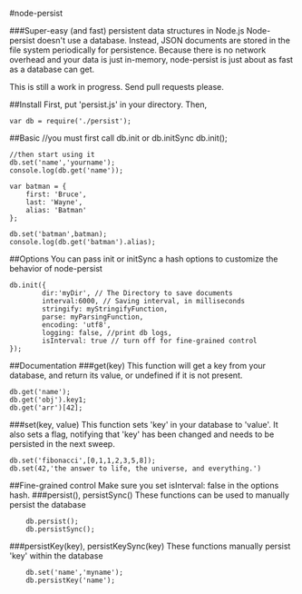 #node-persist

###Super-easy (and fast) persistent data structures in Node.js
Node-persist doesn't use a database. Instead, JSON documents are stored in the file system periodically for persistence. Because there is no network overhead and your data is just in-memory, node-persist is just about as fast as a database can get.

This is still a work in progress. Send pull requests please.

##Install
First, put 'persist.js' in your directory. Then,

	var db = require('./persist');

##Basic
	//you must first call db.init or db.initSync
	db.init();
	
	//then start using it
	db.set('name','yourname');
	console.log(db.get('name'));
	
	var batman = {
		first: 'Bruce',
		last: 'Wayne',
		alias: 'Batman'
	};
	
	db.set('batman',batman);
	console.log(db.get('batman').alias);
	
##Options
You can pass init or initSync a hash options to customize the behavior of node-persist
	
	db.init({
			dir:'myDir', // The Directory to save documents
			interval:6000, // Saving interval, in milliseconds
			stringify: myStringifyFunction,
			parse: myParsingFunction,
			encoding: 'utf8',
			logging: false, //print db logs,
			isInterval: true // turn off for fine-grained control
	});
	
##Documentation
###get(key)
This function will get a key from your database, and return its value, or undefined if it is not present.
	
	db.get('name');
	db.get('obj').key1;
	db.get('arr')[42];


###set(key, value)
This function sets 'key' in your database to 'value'. It also sets a flag, notifying that 'key' has been changed and needs to be persisted in the next sweep.

	db.set('fibonacci',[0,1,1,2,3,5,8]);
	db.set(42,'the answer to life, the universe, and everything.')
	
	
##Fine-grained control
Make sure you set isInterval: false in the options hash.
###persist(), persistSync()
These functions can be used to manually persist the database

		db.persist();
		db.persistSync();


###persistKey(key), persistKeySync(key)
These functions manually persist 'key' within the database

		db.set('name','myname');
		db.persistKey('name'); 
	
